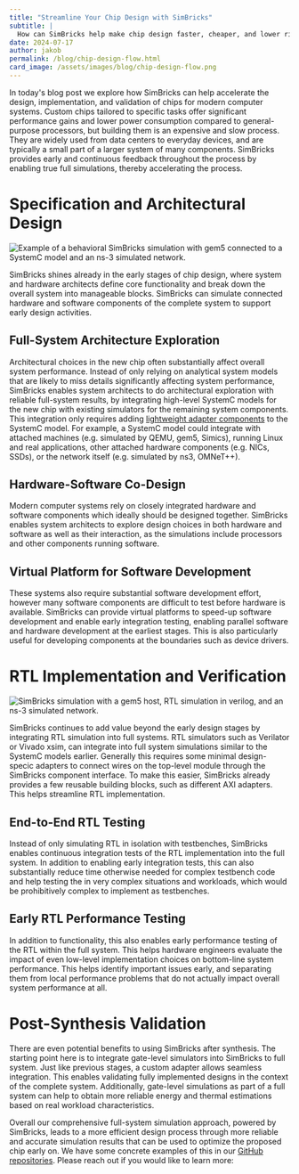 ```yaml
---
title: "Streamline Your Chip Design with SimBricks"
subtitle: |
  How can SimBricks help make chip design faster, cheaper, and lower risk?
date: 2024-07-17
author: jakob
permalink: /blog/chip-design-flow.html
card_image: /assets/images/blog/chip-design-flow.png
---
```


In today's blog post we explore how SimBricks can help accelerate the design,
implementation, and validation of chips for modern computer systems. Custom
chips tailored to specific tasks offer significant performance gains and lower
power consumption compared to general-purpose processors, but building them is
an expensive and slow process. They are widely used from data centers to
everyday devices, and are typically a small part of a larger system of many
components. SimBricks provides early and continuous feedback throughout the
process by enabling true full simulations, thereby accelerating the process.


# Specification and Architectural Design

![Example of a behavioral SimBricks simulation with gem5 connected to a SystemC
model and an ns-3 simulated network.](/assets/images/blog/asic-design-flow-behavioral.svg)

SimBricks shines already in the early stages of chip design, where system and
hardware architects define core functionality and break down the overall system
into manageable blocks. SimBricks can simulate connected hardware and software
components of the complete system to support early design activities.

## Full-System Architecture Exploration
Architectural choices in the new chip often substantially affect overall system
performance. Instead of only relying on analytical system models that are likely
to miss details significantly affecting system performance, SimBricks enables
system architects to do architectural exploration with reliable full-system
results, by integrating high-level SystemC models for the new chip with existing
simulators for the remaining system components. This integration only requires
adding [lightweight adapter
components](https://simbricks.github.io/blog/loosely-coupled-simulator-processes.html)
to the SystemC model. For example, a SystemC model could integrate with attached
machines (e.g. simulated by QEMU, gem5, Simics), running Linux and real
applications, other attached hardware components (e.g. NICs, SSDs), or the
network itself (e.g. simulated by ns3, OMNeT++).

## Hardware-Software Co-Design
Modern computer systems rely on closely integrated hardware and software
components which ideally should be designed together. SimBricks enables system
architects to explore design choices in both hardware and software as well as
their interaction, as the simulations include processors and other components
running software.

## Virtual Platform for Software Development
These systems also require substantial software development effort, however many
software components are difficult to test before hardware is available.
SimBricks can provide virtual platforms to speed-up software development and
enable early integration testing, enabling parallel software and hardware
development at the earliest stages. This is also particularly useful for
developing components at the boundaries such as device drivers.


# RTL Implementation and Verification

![SimBricks simulation with a gem5 host, RTL simulation in verilog, and an ns-3
simulated network.](/assets/images/blog/asic-design-flow-verilator.png)

SimBricks continues to add value beyond the early design stages by integrating
RTL simulation into full systems. RTL simulators such as Verilator or Vivado
xsim, can integrate into full system simulations similar to the SystemC models
earlier. Generally this requires some minimal design-specic adapters to connect
wires on the top-level module through the SimBricks component interface. To make
this easier, SimBricks already provides a few reusable building blocks, such as
different AXI adapters. This helps streamline RTL implementation.

## End-to-End RTL Testing
Instead of only simulating RTL in isolation with testbenches, SimBricks enables
continuous integration tests of the RTL implementation into the full system. In
addition to enabling early integration tests, this can also substantially reduce
time otherwise needed for complex testbench code and help testing the in very
complex situations and workloads, which would be prohibitively complex to
implement as testbenches.

## Early RTL Performance Testing
In addition to functionality, this also enables early performance testing of the
RTL within the full system. This helps hardware engineers evaluate the impact of
even low-level implementation choices on bottom-line system performance. This
helps identify important issues early, and separating them from local
performance problems that do not actually impact overall system performance at
all.


# Post-Synthesis Validation
There are even potential benefits to using SimBricks after synthesis. The
starting point here is to integrate gate-level simulators into SimBricks to full
system. Just like previous stages, a custom adapter allows seamless integration.
This enables validating fully implemented designs in the context of the complete
system. Additionally, gate-level simulations as part of a full system can help
to obtain more reliable energy and thermal estimations based on real workload
characteristics.

Overall our comprehensive full-system simulation approach, powered by SimBricks,
leads to a more efficient design process through more reliable and accurate
simulation results that can be used to optimize the proposed chip early on. We
have some concrete examples of this in our
[GitHub repositories](https://github.com/simbricks).
Please reach out if you would like to learn more: